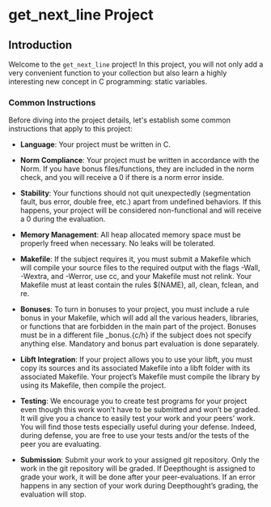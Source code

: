 # get_next_line Project

## Introduction

Welcome to the `get_next_line` project! In this project, you will not only add a very convenient function to your collection but also learn a highly interesting new concept in C programming: static variables.

### Common Instructions

Before diving into the project details, let's establish some common instructions that apply to this project:

- **Language**: Your project must be written in C.

- **Norm Compliance**: Your project must be written in accordance with the Norm. If you have bonus files/functions, they are included in the norm check, and you will receive a 0 if there is a norm error inside.

- **Stability**: Your functions should not quit unexpectedly (segmentation fault, bus error, double free, etc.) apart from undefined behaviors. If this happens, your project will be considered non-functional and will receive a 0 during the evaluation.

- **Memory Management**: All heap allocated memory space must be properly freed when necessary. No leaks will be tolerated.

- **Makefile**: If the subject requires it, you must submit a Makefile which will compile your source files to the required output with the flags -Wall, -Wextra, and -Werror, use cc, and your Makefile must not relink. Your Makefile must at least contain the rules $(NAME), all, clean, fclean, and re.

- **Bonuses**: To turn in bonuses to your project, you must include a rule bonus in your Makefile, which will add all the various headers, libraries, or functions that are forbidden in the main part of the project. Bonuses must be in a different file _bonus.{c/h} if the subject does not specify anything else. Mandatory and bonus part evaluation is done separately.

- **Libft Integration**: If your project allows you to use your libft, you must copy its sources and its associated Makefile into a libft folder with its associated Makefile. Your project’s Makefile must compile the library by using its Makefile, then compile the project.

- **Testing**: We encourage you to create test programs for your project even though this work won’t have to be submitted and won’t be graded. It will give you a chance to easily test your work and your peers’ work. You will find those tests especially useful during your defense. Indeed, during defense, you are free to use your tests and/or the tests of the peer you are evaluating.

- **Submission**: Submit your work to your assigned git repository. Only the work in the git repository will be graded. If Deepthought is assigned to grade your work, it will be done after your peer-evaluations. If an error happens in any section of your work during Deepthought’s grading, the evaluation will stop.
